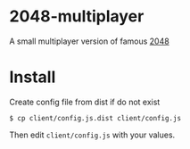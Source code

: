 # 2048-multiplayer

A small multiplayer version of famous [2048](http://gabrielecirulli.github.io/2048/)

# Install

Create config file from dist if do not exist

```
$ cp client/config.js.dist client/config.js
```

Then edit `client/config.js` with your values.
